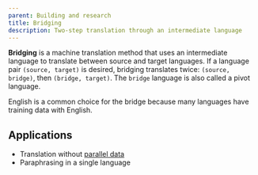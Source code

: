 ```yaml
---
parent: Building and research
title: Bridging
description: Two-step translation through an intermediate language
---
```


**Bridging** is a machine translation method that uses an intermediate language to translate between source and target languages.
If a language pair `(source, target)` is desired, bridging translates twice: `(source, bridge)`, then `(bridge, target)`. 
The `bridge` language is also called a pivot language. 

English is a common choice for the bridge because many languages have training data with English.

## Applications

- Translation without [parallel data](../../features/customisation/parallel-data.md)
- Paraphrasing in a single language
